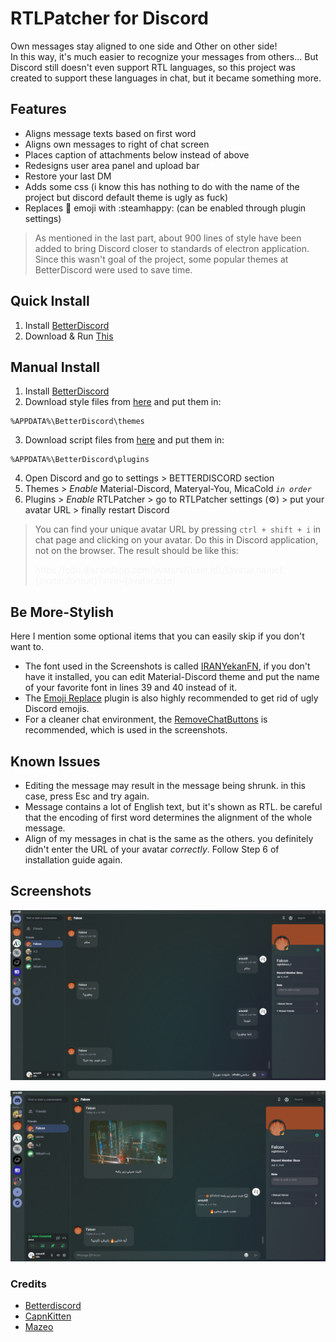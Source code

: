 # RTLPatcher for Discord

Own messages stay aligned to one side and Other on other side!\
In this way, it's much easier to recognize your messages from others...
But Discord still doesn't even support RTL languages, so this project was created to support these languages in chat, but it became something more.

## Features

- Aligns message texts based on first word
- Aligns own messages to right of chat screen
- Places caption of attachments below instead of above
- Redesigns user area panel and upload bar
- Restore your last DM
- Adds some css (i know this has nothing to do with the name of the project but discord default theme is ugly as fuck)
- Replaces :full_moon_with_face: emoji with :steamhappy: (can be enabled through plugin settings)

> As mentioned in the last part, about 900 lines of style have been added to bring Discord closer to standards of electron application. Since this wasn't goal of the project, some popular themes at BetterDiscord were used to save time.

## Quick Install
1. Install [BetterDiscord](https://betterdiscord.app)
2. Download & Run [This](https://github.com/amoAR/RTLPatcher/blob/main/RTLPatcher.ps1)

## Manual Install

1. Install [BetterDiscord](https://betterdiscord.app)
2. Download style files from [here](https://github.com/amoAR/RTLPatcher/tree/main/Themes) and put them in:
```
%APPDATA%\BetterDiscord\themes
```
3. Download script files from [here](https://github.com/amoAR/RTLPatcher/tree/main/Plugins) and put them in:
```
%APPDATA%\BetterDiscord\plugins
```
4. Open Discord and go to settings > BETTERDISCORD section
5. Themes > _Enable_ Material-Discord, Materyal-You, MicaCold _`in order`_
6. Plugins > _Enable_ RTLPatcher > go to RTLPatcher settings (⚙) > put your avatar URL > finally restart Discord

> You can find your unique avatar URL by pressing `ctrl + shift + i` in chat page and clicking on your avatar. Do this in Discord application, not on the browser. The result should be like this:
> <p style="color: #f5f5f5">https://cdn.discordapp.com/avatars/{user.id}/{avatar.name}.{avatar.format}?size={avatar.size}</p>

## Be More-Stylish

Here I mention some optional items that you can easily skip if you don't want to.
- The font used in the Screenshots is called [IRANYekanFN](https://fontiran.com/fonts/iranyekan), if you don't have it installed, you can edit Material-Discord theme and put the name of your favorite font in lines 39 and 40 instead of it.
- The [Emoji Replace](https://github.com/mwittrien/BetterDiscordAddons/tree/master/Themes/EmojiReplace) plugin is also highly recommended to get rid of ugly Discord emojis.
- For a cleaner chat environment, the [RemoveChatButtons](https://github.com/BleedingBD/plugin-RemoveChatButtons) is recommended, which is used in the screenshots.

## Known Issues

- Editing the message may result in the message being shrunk. in this case, press Esc and try again.
- Message contains a lot of English text, but it's shown as RTL. be careful that the encoding of first word determines the alignment of the whole message.
- Align of my messages in chat is the same as the others. you definitely didn't enter the URL of your avatar _correctly_. Follow Step 6 of installation guide again.

## Screenshots

<p align="center">
<img src="Docs/ChatPage.png" alt="ChatPageDesign"/>
</p>

<p align="center">
<img src="Docs/AttachmentCaption.png" alt="FixedAttachmentCaption"/>
</p>

### Credits
- [Betterdiscord](https://betterdiscord.app)
- [CapnKitten](https://github.com/CapnKitten)
- [Mazeo](https://github.com/mazOnGitHub)